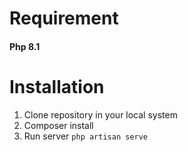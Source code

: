 # Requirement
#### Php 8.1

# Installation

1. Clone repository in your local system
2. Composer install
3. Run server
`php artisan serve`
